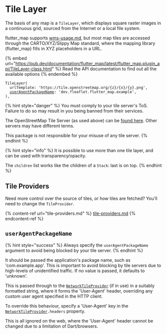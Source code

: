 # Tile Layer

The basis of any map is a `TileLayer`, which displays square raster images in a continuous grid, sourced from the Internet or a local file system.

flutter\_map supports [wms-usage.md](wms-usage.md "mention"), but most map tiles are accessed through the CARTO/XYZ/Slippy Map standard, where the mapping library (flutter\_map) fills in XYZ placeholders in a URL.

{% embed url="https://pub.dev/documentation/flutter_map/latest/flutter_map.plugin_api/TileLayer-class.html" %}
Read the API documentation to find out all the available options
{% endembed %}

<pre class="language-dart"><code class="lang-dart">TileLayer(
  urlTemplate: 'https://tile.openstreetmap.org/{z}/{x}/{y}.png',
  <a data-footnote-ref href="#user-content-fn-1">userAgentPackageName</a>: 'dev.fleaflet.flutter_map.example',
),
</code></pre>

{% hint style="danger" %}
You must comply to your tile server's ToS. Failure to do so may result in you being banned from their services.

The OpenStreetMap Tile Server (as used above) can be [found here](https://operations.osmfoundation.org/policies/tiles). Other servers may have different terms.

This package is not responsible for your misuse of any tile server.
{% endhint %}

{% hint style="info" %}
It is possible to use more than one tile layer, and can be used with transparency/opacity.

The `children` list works like the children of a `Stack`: last is on top.
{% endhint %}

## Tile Providers

Need more control over the source of tiles, or how tiles are fetched? You'll need to change the `TileProvider`.

{% content-ref url="tile-providers.md" %}
[tile-providers.md](tile-providers.md)
{% endcontent-ref %}

## `userAgentPackageName`

{% hint style="success" %}
Always specify the `userAgentPackageName` argument to avoid being blocked by your tile server.
{% endhint %}

It should be passed the application's package name, such as 'com.example.app'. This is important to avoid blocking by tile servers due to high-levels of unidentified traffic. If no value is passed, it defaults to 'unknown'.

This is passed through to the [`NetworkTileProvider`](tile-providers.md#networktileprovider) (if in use) in a suitably formatted string, where it forms the 'User-Agent' header, overriding any custom user agent specified in the HTTP client.

To override this behaviour, specify a 'User-Agent' key in the [`NetworkTileProvider`](tile-providers.md#networktileprovider)`.headers` property.

This is all ignored on the web, where the 'User-Agent' header cannot be changed due to a limitation of Dart/browsers.

[^1]: [#useragentpackagename](./#useragentpackagename "mention")
